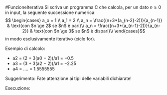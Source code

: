 #FunzioneIterativa 
Si scriva un programma C che calcola, per un dato $n \ge 0$ in input, la seguente successione numerica: $$ \begin{cases}  a_o = 1 \\  a_1 = 2 \\  a_n = \frac{(n+3*(a_{n-2}-2))}{a_{n-1}} & \text{con $n \ge 2$ se $n$ è pari}\\  a_n = \frac{(n+3*(a_{n-1}-2))}{a_{n-2}} & \text{con $n \ge 3$ se $n$ è dispari}\\  \end{cases}$$
in modo esclusivamente iterativo (ciclo for).

Esempio di calcolo:
- a2 = (2 + 3(a0 − 2))/a1 = −0.5
- a3 = (3 + 3(a2 − 2))/a1 = −2.25
- a4 = .... = 1.5555555

Suggerimento: Fate attenzione ai tipi delle variabili dichiarate!

Esecuzione:
```c

```